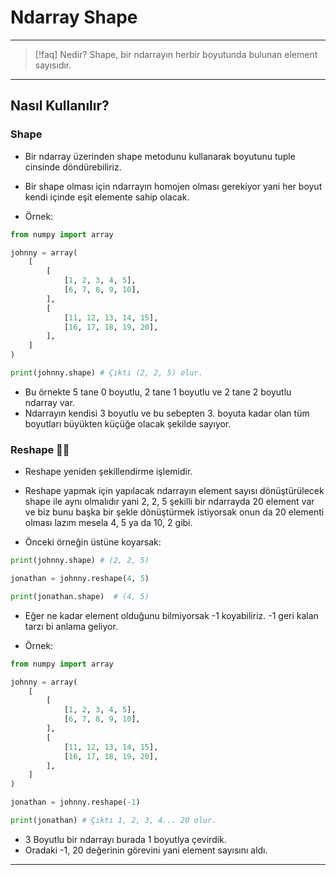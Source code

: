 # Ndarray Shape

---

> [!faq] Nedir?
> Shape, bir ndarrayın herbir boyutunda bulunan element sayısıdır.

---

## Nasıl Kullanılır?

### Shape

- Bir ndarray üzerinden shape metodunu kullanarak boyutunu tuple
  cinsinde döndürebiliriz.
- Bir shape olması için ndarrayın homojen olması gerekiyor yani
  her boyut kendi içinde eşit elemente sahip olacak.

- Örnek:

```python
from numpy import array

johnny = array(
    [
        [
            [1, 2, 3, 4, 5],
            [6, 7, 8, 9, 10],
        ],
        [
            [11, 12, 13, 14, 15],
            [16, 17, 18, 19, 20],
        ],
    ]
)

print(johnny.shape) # Çıktı (2, 2, 5) olur.
```

- Bu örnekte 5 tane 0 boyutlu, 2 tane 1 boyutlu ve 2 tane 2
  boyutlu ndarray var.
- Ndarrayın kendisi 3 boyutlu ve bu sebepten 3. boyuta kadar olan
  tüm boyutları büyükten küçüğe olacak şekilde sayıyor.

### Reshape 🤫🧏

- Reshape yeniden şekillendirme işlemidir.
- Reshape yapmak için yapılacak ndarrayın element sayısı dönüştürülecek
  shape ile aynı olmalıdır yani 2, 2, 5 şekilli bir ndarrayda 20 element
  var ve biz bunu başka bir şekle dönüştürmek istiyorsak onun da 20
  elementi olması lazım mesela 4, 5 ya da 10, 2 gibi.

- Önceki örneğin üstüne koyarsak:

```python
print(johnny.shape) # (2, 2, 5)

jonathan = johnny.reshape(4, 5)

print(jonathan.shape)  # (4, 5)
```

- Eğer ne kadar element olduğunu bilmiyorsak -1 koyabiliriz.
  -1 geri kalan tarzı bi anlama geliyor.

- Örnek:

```python
from numpy import array

johnny = array(
    [
        [
            [1, 2, 3, 4, 5],
            [6, 7, 8, 9, 10],
        ],
        [
            [11, 12, 13, 14, 15],
            [16, 17, 18, 19, 20],
        ],
    ]
)

jonathan = johnny.reshape(-1)

print(jonathan) # Çıktı 1, 2, 3, 4... 20 olur.
```

- 3 Boyutlu bir ndarrayı burada 1 boyutlya çevirdik.
- Oradaki -1, 20 değerinin görevini yani element sayısını aldı.

---
